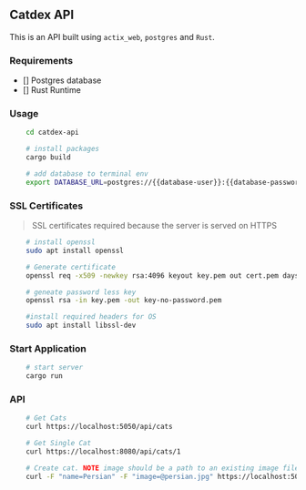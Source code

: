 ## Catdex API
This is an API built using `actix_web`, `postgres` and `Rust`.


### Requirements
- [] Postgres database
- [] Rust Runtime


### Usage
```bash
    cd catdex-api

    # install packages
    cargo build

    # add database to terminal env
    export DATABASE_URL=postgres://{{database-user}}:{{database-password}}@localhost/{{database-name}}
```

### SSL Certificates
> SSL certificates required because the server is served on HTTPS

```bash
    # install openssl
    sudo apt install openssl

    # Generate certificate
    openssl req -x509 -newkey rsa:4096 keyout key.pem out cert.pem days 365 sha256 subj "/CN=localhost"

    # geneate password less key
    openssl rsa -in key.pem -out key-no-password.pem

    #install required headers for OS
    sudo apt install libssl-dev
```

### Start Application
```bash
    # start server
    cargo run
```

### API
```bash
    # Get Cats
    curl https://localhost:5050/api/cats

    # Get Single Cat
    curl https://localhost:8080/api/cats/1

    # Create cat. NOTE image should be a path to an existing image file
    curl -F "name=Persian" -F "image=@persian.jpg" https://localhost:5050/api/cats
```
